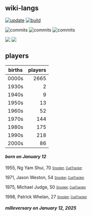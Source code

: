 ## wiki-langs
[![update](https://github.com/dreamerminsk/wiki-langs/actions/workflows/update-tables.yml/badge.svg)](https://github.com/dreamerminsk/wiki-langs/actions/workflows/update-tables.yml)
[![build](https://github.com/dreamerminsk/wiki-langs/actions/workflows/build.yml/badge.svg)](https://github.com/dreamerminsk/wiki-langs/actions/workflows/build.yml)

![commits](https://img.shields.io/github/commit-activity/y/dreamerminsk/wiki-langs)
![commits](https://img.shields.io/github/commit-activity/m/dreamerminsk/wiki-langs)
![commits](https://img.shields.io/github/commit-activity/w/dreamerminsk/wiki-langs)

![](https://img.shields.io/github/languages/code-size/dreamerminsk/wiki-langs)
![](https://img.shields.io/github/repo-size/dreamerminsk/wiki-langs)

## players
| births | players |
| :----: | ------: |
| 0000s | 2665 |
| 1930s | 2 |
| 1940s | 9 |
| 1950s | 13 |
| 1960s | 52 |
| 1970s | 144 |
| 1980s | 175 |
| 1990s | 218 |
| 2000s | 86 |

#### ***born on January 12***
1955, Ng Yam Shui, 70 <sub><sup>[Snooker](http://www.snooker.org/res/index.asp?player=1478), [CueTracker](http://cuetracker.net/Players/ng-yam-shui/)</sup></sub>

1971, Jason Weston, 54 <sub><sup>[Snooker](http://www.snooker.org/res/index.asp?player=1505), [CueTracker](http://cuetracker.net/Players/jason-weston/)</sup></sub>

1975, Michael Judge, 50 <sub><sup>[Snooker](http://www.snooker.org/res/index.asp?player=204), [CueTracker](http://cuetracker.net/Players/michael-judge/)</sup></sub>

1998, Patrick Whelan, 27 <sub><sup>[Snooker](http://www.snooker.org/res/index.asp?player=1812), [CueTracker](http://cuetracker.net/Players/patrick-whelan/)</sup></sub>


#### ***milleversary on January 12, 2025***



